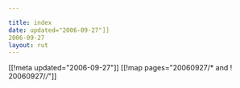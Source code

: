 ```yaml
---

title: index
date: updated="2006-09-27"]]
2006-09-27
layout: rut
---
```


[[!meta updated="2006-09-27"]]
[[!map pages="20060927/* and ! 20060927/*/*"]]
